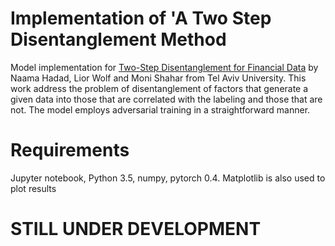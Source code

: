 # Implementation of 'A Two Step Disentanglement Method
Model implementation for [Two-Step Disentanglement for Financial Data](https://arxiv.org/abs/1709.00199) by Naama Hadad, Lior Wolf and Moni Shahar from Tel Aviv University. This work address the problem of disentanglement of factors that generate a given data into those that are correlated with the labeling and those that are not. The model employs adversarial training in a straightforward manner.


# Requirements
Jupyter notebook, Python 3.5, numpy, pytorch 0.4. Matplotlib is also used to plot results

# STILL UNDER DEVELOPMENT
